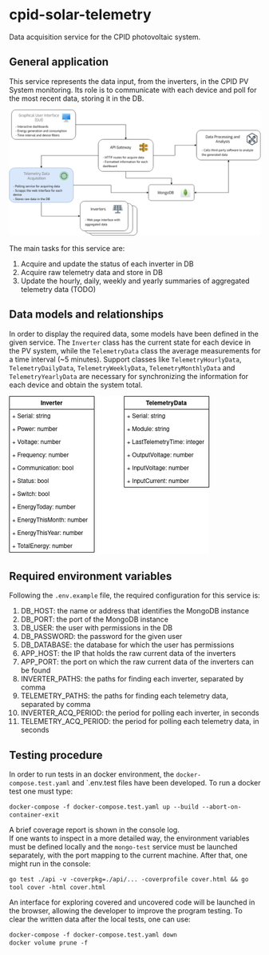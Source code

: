 # cpid-solar-telemetry
Data acquisition service for the CPID photovoltaic system. 

## General application

This service represents the data input, from the inverters, in the CPID PV System monitoring. Its role is to communicate with each device and poll for the most recent data, storing it in the DB.

![Services](docs/images/service-diagram.png)

The main tasks for this service are:

1. Acquire and update the status of each inverter in DB
2. Acquire raw telemetry data and store in DB
3. Update the hourly, daily, weekly and yearly summaries of aggregated telemetry data (TODO)

## Data models and relationships

In order to display the required data, some models have been defined in the given service. The `Inverter` class has the current state for each device in the PV system, while the `TelemetryData` class the average measurements for a time interval (~5 minutes). Support classes like `TelemetryHourlyData`, `TelemetryDailyData`, `TelemetryWeeklyData`, `TelemetryMonthlyData` and `TelemetryYearlyData` are necessary for synchronizing the information for each device and obtain the system total.

![Classes](docs/images/class-diagrams.png)

## Required environment variables

Following the `.env.example` file, the required configuration for this service is:

1. DB_HOST: the name or address that identifies the MongoDB instance  
2. DB_PORT: the port of the MongoDB instance  
3. DB_USER: the user with permissions in the DB  
4. DB_PASSWORD: the password for the given user  
5. DB_DATABASE: the database for which the user has permissions  
6. APP_HOST: the IP that holds the raw current data of the inverters
7. APP_PORT: the port on which the raw current data of the inverters can be found
8. INVERTER_PATHS: the paths for finding each inverter, separated by comma
9. TELEMETRY_PATHS: the paths for finding each telemetry data, separated by comma
10. INVERTER_ACQ_PERIOD: the period for polling each inverter, in seconds
11. TELEMETRY_ACQ_PERIOD: the period for polling each telemetry data, in seconds

## Testing procedure

In order to run tests in an docker environment, the `docker-compose.test.yaml` and `.env.test files have been developed. To run a docker test one must type:
```
docker-compose -f docker-compose.test.yaml up --build --abort-on-container-exit
```
A brief coverage report is shown in the console log.  
If one wants to inspect in a more detailed way, the environment variables must be defined locally and the `mongo-test` service must be launched separately, with the port mapping to the current machine. After that, one might run in the console:
```
go test ./api -v -coverpkg=./api/... -coverprofile cover.html && go tool cover -html cover.html
```
An interface for exploring covered and uncovered code will be launched in the browser, allowing the developer to improve the program testing.
To clear the written data after the local tests, one can use:
```
docker-compose -f docker-compose.test.yaml down
docker volume prune -f
```
